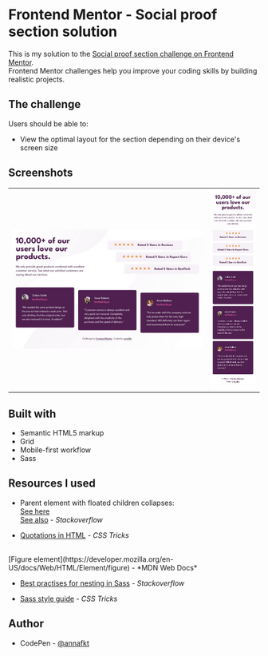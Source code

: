 # Frontend Mentor - Social proof section solution

This is my solution to the [Social proof section challenge on Frontend Mentor](https://www.frontendmentor.io/challenges/social-proof-section-6e0qTv_bA).
<br>Frontend Mentor challenges help you improve your coding skills by building realistic projects.

## The challenge

Users should be able to:

- View the optimal layout for the section depending on their device's screen size

## Screenshots

<table>
  <tr>
    <td><img src="screenshots/screenshot-desktop.jpg" alt="Screenshot of the desktop layout"></td>
    <td><img src="screenshots/screenshot-mobile.jpg" alt="Screenshot of the mobile layout"></td>
  </tr>
</table>

## Built with

- Semantic HTML5 markup
- Grid
- Mobile-first workflow
- Sass

## Resources I used

- Parent element with floated children collapses:
<br>[See here](https://stackoverflow.com/questions/11498946/div-shrinks-when-float-is-applied-to-its-sub-elements)
<br>[See also](https://stackoverflow.com/questions/16041229/css-overflowhidden-with-floats) - *Stackoverflow*

- [Quotations in HTML](https://css-tricks.com/quoting-in-html-quotations-citations-and-blockquotes/) - *CSS Tricks*
<br>
[Figure element](https://developer.mozilla.org/en-US/docs/Web/HTML/Element/figure) - *MDN Web Docs*

- [Best practises for nesting in Sass](https://stackoverflow.com/questions/13805324/how-bad-is-it-in-practice-to-over-nest-selectors-in-sass-scss) - *Stackoverflow*

- [Sass style guide](https://css-tricks.com/sass-style-guide/) - *CSS Tricks*

## Author

- CodePen - [@annafkt](https://codepen.io/annafkt)